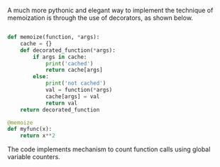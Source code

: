 
A much more pythonic and elegant way to implement the technique of memoization is through the use of decorators, as
shown below.

```python

def memoize(function, *args):
    cache = {}
    def decorated_function(*args):
        if args in cache:
            print('cached')
            return cache[args]
        else:
            print('not cached')
            val = function(*args)
            cache[args] = val
            return val
    return decorated_function

@memoize
def myfunc(x):
    return x**2

```
The code implements mechanism to count function calls using global variable counters.
